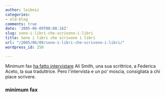 ```yaml
---
author: leibniz
categories:
- old-blog
comments: true
date: '2005-06-09T08:08:16Z'
slug: sono-i-libri-che-scrivono-i-libri
title: Sono i libri che scrivono i libri
url: "/2005/06/09/sono-i-libri-che-scrivono-i-libri/"
wordpress_id: 250

---
```

Minimum fax [ha fatto intervistare](https://www.minimumfax.com/newsletter.asp?newsletterID=40&nl=2)
Ali Smith, una sua scrittrice, a Federica Aceto, la sua traduttrice.
Pero l'intervista e un po' moscia, consigliata a chi piace scrivere.  



### minimum fax
